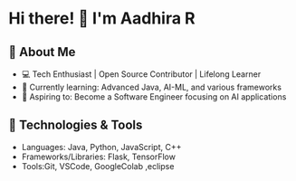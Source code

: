 # Hi there! 👋 I'm Aadhira R
## 🌟 About Me  
- 💻 Tech Enthusiast | Open Source Contributor | Lifelong Learner  
- 🌱 Currently learning: Advanced Java, AI-ML, and various frameworks 
- 🚀 Aspiring to: Become a Software Engineer focusing on AI applications

## 🔧 Technologies & Tools  
- Languages: Java, Python, JavaScript, C++  
- Frameworks/Libraries: Flask, TensorFlow  
- Tools:Git, VSCode, GoogleColab ,eclipse  

<!---
aadhira3355/aadhira3355 is a ✨ special ✨ repository because its `README.md` (this file) appears on your GitHub profile.
You can click the Preview link to take a look at your changes.
--->
